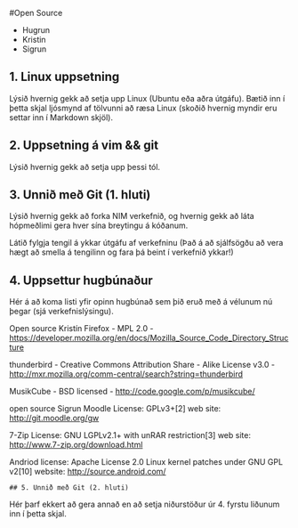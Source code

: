 #Open Source

+ Hugrun
+ Kristin
+ Sigrun

## 1. Linux uppsetning

Lýsið hvernig gekk að setja upp Linux (Ubuntu eða aðra útgáfu). Bætið inn í þetta skjal ljósmynd af tölvunni að ræsa Linux (skoðið hvernig myndir eru settar inn í Markdown skjöl).




## 2. Uppsetning á vim && git

Lýsið hvernig gekk að setja upp þessi tól.

## 3. Unnið með Git (1. hluti)

Lýsið hvernig gekk að forka NIM verkefnið, og hvernig gekk að láta hópmeðlimi gera hver sína breytingu á kóðanum.

Látið fylgja tengil á ykkar útgáfu af verkefninu (Það á að sjálfsögðu að vera hægt að smella á tengilinn og fara þá beint í verkefnið ykkar!)

## 4. Uppsettur hugbúnaður

Hér á að koma listi yfir opinn hugbúnað sem þið eruð með á vélunum nú þegar (sjá verkefnislýsingu).

Open source Kristín
Firefox - MPL 2.0 - https://developer.mozilla.org/en/docs/Mozilla_Source_Code_Directory_Structure

thunderbird - Creative Commons Attribution Share - Alike License v3.0 - http://mxr.mozilla.org/comm-central/search?string=thunderbird

MusikCube - BSD licensed - http://code.google.com/p/musikcube/

open source Sigrun
Moodle 
License:  GPLv3+[2]
web site: http://git.moodle.org/gw

7-Zip
License: GNU LGPLv2.1+ with unRAR restriction[3]
web site: http://www.7-zip.org/download.html

Andriod
license: Apache License 2.0
Linux kernel patches under GNU GPL v2[10]
website: http://source.android.com/


	## 5. Unnið með Git (2. hluti)

Hér þarf ekkert að gera annað en að setja niðurstöður úr 4. fyrstu liðunum inn í þetta skjal.

